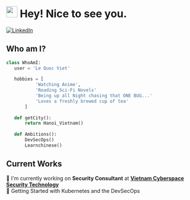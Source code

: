 # <h1><img src="https://emojis.slackmojis.com/emojis/images/1531849430/4246/blob-sunglasses.gif?1531849430" width="30"/> Hey! Nice to see you.</h1> 

<div align="left">
  <a href="https://www.linkedin.com/in/quoc-viet-le-5b6170122/">
    <img
      src="https://img.shields.io/static/v1?logo=linkedin&style=flat-square&color=0072b1&label=LinkedIn&message=%E2%98%86"
      alt="LinkedIn"
    />
  </a>

  <!-- <a href="https://app.daily.dev/vietlq414" target="_blank">
    <img src="https://api.daily.dev/devcards/096fe33b918a4745b0078d79ace01bc5.png?r=ekd" width="400" alt="Le Quoc Viet's Dev Card"/>
  </a> -->
</div>

 ## Who am I?
 ```python
 class WhoAmI:
 	user = 'Le Quoc Viet'
    
    hobbies = [
            'Watching Anime',
            'Reading Sci-Fi Novels'
            'Being up all Night chasing that ONE BUG...'
            'Loves a freshly brewed cup of tea'
        ]
	
	def getCity():
		return Hanoi_Vietnam()
	
	def Ambitions():
		DevSecOps()
		Learnchinese()	
 ```
 
## Current Works
👋 I'm currently working on **Security Consultant** at **[Vietnam Cyberspace Security Technology](https://vncs.vn/)**
<br/>
👋 Getting Started with Kubernetes and the DevSecOps


<!-- ![Metrics](https://raw.githubusercontent.com/omBratteng/omBratteng/github-metrics/github-metrics.svg)
![Most used languages](https://raw.githubusercontent.com/omBratteng/omBratteng/github-metrics/language.svg)
![Notable contributions](https://raw.githubusercontent.com/omBratteng/omBratteng/github-metrics/notable.svg)
![Achievements](https://raw.githubusercontent.com/omBratteng/omBratteng/github-metrics/achievements.svg) -->